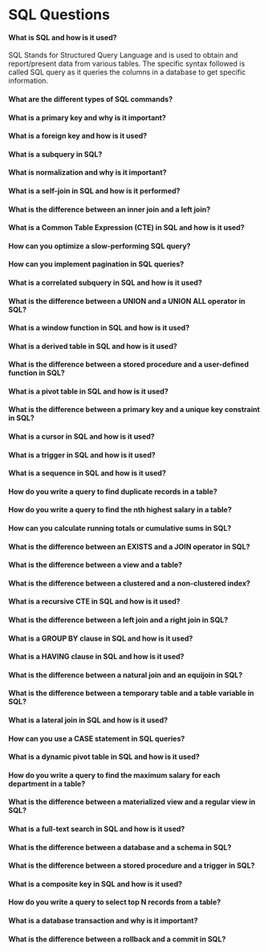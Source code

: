 # SQL Questions

#### What is SQL and how is it used?
SQL Stands for Structured Query Language and is used to obtain and report/present data from various tables. The specific syntax followed is called SQL query as it queries the columns in a database to get specific information.

#### What are the different types of SQL commands?
#### What is a primary key and why is it important?
#### What is a foreign key and how is it used?
#### What is a subquery in SQL?
#### What is normalization and why is it important?
#### What is a self-join in SQL and how is it performed?
#### What is the difference between an inner join and a left join?
#### What is a Common Table Expression (CTE) in SQL and how is it used?
#### How can you optimize a slow-performing SQL query?
#### How can you implement pagination in SQL queries?
#### What is a correlated subquery in SQL and how is it used?
#### What is the difference between a UNION and a UNION ALL operator in SQL?
#### What is a window function in SQL and how is it used?
#### What is a derived table in SQL and how is it used?
#### What is the difference between a stored procedure and a user-defined function in SQL?
#### What is a pivot table in SQL and how is it used?
#### What is the difference between a primary key and a unique key constraint in SQL?
#### What is a cursor in SQL and how is it used?
#### What is a trigger in SQL and how is it used?
#### What is a sequence in SQL and how is it used?
#### How do you write a query to find duplicate records in a table?
#### How do you write a query to find the nth highest salary in a table?
#### How can you calculate running totals or cumulative sums in SQL?
#### What is the difference between an EXISTS and a JOIN operator in SQL?
#### What is the difference between a view and a table?
#### What is the difference between a clustered and a non-clustered index?
#### What is a recursive CTE in SQL and how is it used?
#### What is the difference between a left join and a right join in SQL?
#### What is a GROUP BY clause in SQL and how is it used?
#### What is a HAVING clause in SQL and how is it used?
#### What is the difference between a natural join and an equijoin in SQL?
#### What is the difference between a temporary table and a table variable in SQL?
#### What is a lateral join in SQL and how is it used?
#### How can you use a CASE statement in SQL queries?
#### What is a dynamic pivot table in SQL and how is it used?
#### How do you write a query to find the maximum salary for each department in a table?
#### What is the difference between a materialized view and a regular view in SQL?
#### What is a full-text search in SQL and how is it used?
#### What is the difference between a database and a schema in SQL?
#### What is the difference between a stored procedure and a trigger in SQL?
#### What is a composite key in SQL and how is it used?
#### How do you write a query to select top N records from a table?
#### What is a database transaction and why is it important?
#### What is the difference between a rollback and a commit in SQL?

